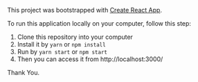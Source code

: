 This project was bootstrapped with [Create React App](https://github.com/facebook/create-react-app).

To run this application locally on your computer, follow this step:

1. Clone this repository into your computer
2. Install it by `yarn` or `npm install`
3. Run by `yarn start` or `npm start`
4. Then you can access it from http://localhost:3000/

Thank You.
